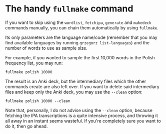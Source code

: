 # The handy `fullmake` command

If you want to skip using the `wordlist`, `fetchipa`, `generate` and `makedeck`
commands manually, you can chain them automatically by using `fullmake`.

Its only parameters are the language name/code (remember that you may find
available languages by running `grzegorz list-languages`) and the number of
words to use as sample size.

For example, if you wanted to sample the first 10,000 words in the Polish
frequency list, you may run:

```
fullmake polish 10000
```

The result is an Anki deck, but the intermediary files which the other commands
create are also left over. If you want to delete said intermediary files and
keep only the Anki deck, you may use the `--clean` option:

```
fullmake polish 10000 --clean
```

Note that, personally, I do not advise using the `--clean` option, because
fetching the IPA transcriptions is a quite intensive process, and throwing it
all away in an instant seems wasteful. If you're completely sure you want to do
it, then go ahead.
